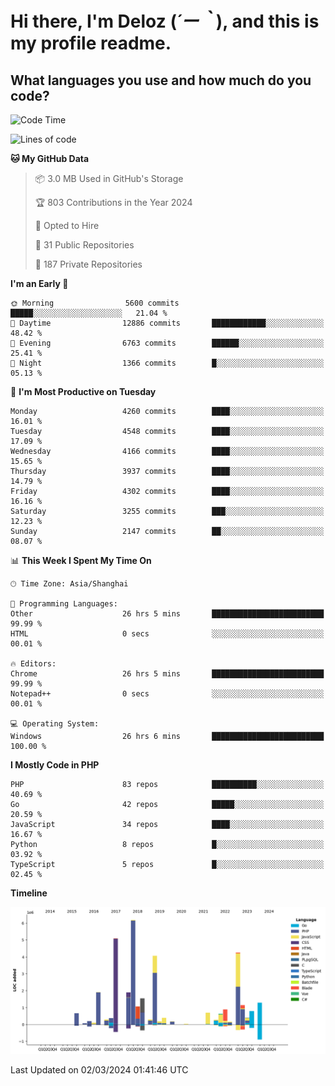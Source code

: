 # **Hi there, I'm Deloz (*´ー｀*), and this is my profile readme.**

## **What languages you use and how much do you code?**

<!--START_SECTION:waka-->
![Code Time](http://img.shields.io/badge/Code%20Time-3%2C386%20hrs%2021%20mins-blue)

![Lines of code](https://img.shields.io/badge/From%20Hello%20World%20I%27ve%20Written-34.9%20million%20lines%20of%20code-blue)

**🐱 My GitHub Data** 

> 📦 3.0 MB Used in GitHub's Storage 
 > 
> 🏆 803 Contributions in the Year 2024
 > 
> 💼 Opted to Hire
 > 
> 📜 31 Public Repositories 
 > 
> 🔑 187 Private Repositories 
 > 
**I'm an Early 🐤** 

```text
🌞 Morning                5600 commits        █████░░░░░░░░░░░░░░░░░░░░   21.04 % 
🌆 Daytime                12886 commits       ████████████░░░░░░░░░░░░░   48.42 % 
🌃 Evening                6763 commits        ██████░░░░░░░░░░░░░░░░░░░   25.41 % 
🌙 Night                  1366 commits        █░░░░░░░░░░░░░░░░░░░░░░░░   05.13 % 
```
📅 **I'm Most Productive on Tuesday** 

```text
Monday                   4260 commits        ████░░░░░░░░░░░░░░░░░░░░░   16.01 % 
Tuesday                  4548 commits        ████░░░░░░░░░░░░░░░░░░░░░   17.09 % 
Wednesday                4166 commits        ████░░░░░░░░░░░░░░░░░░░░░   15.65 % 
Thursday                 3937 commits        ████░░░░░░░░░░░░░░░░░░░░░   14.79 % 
Friday                   4302 commits        ████░░░░░░░░░░░░░░░░░░░░░   16.16 % 
Saturday                 3255 commits        ███░░░░░░░░░░░░░░░░░░░░░░   12.23 % 
Sunday                   2147 commits        ██░░░░░░░░░░░░░░░░░░░░░░░   08.07 % 
```


📊 **This Week I Spent My Time On** 

```text
🕑︎ Time Zone: Asia/Shanghai

💬 Programming Languages: 
Other                    26 hrs 5 mins       █████████████████████████   99.99 % 
HTML                     0 secs              ░░░░░░░░░░░░░░░░░░░░░░░░░   00.01 % 

🔥 Editors: 
Chrome                   26 hrs 5 mins       █████████████████████████   99.99 % 
Notepad++                0 secs              ░░░░░░░░░░░░░░░░░░░░░░░░░   00.01 % 

💻 Operating System: 
Windows                  26 hrs 6 mins       █████████████████████████   100.00 % 
```

**I Mostly Code in PHP** 

```text
PHP                      83 repos            ██████████░░░░░░░░░░░░░░░   40.69 % 
Go                       42 repos            █████░░░░░░░░░░░░░░░░░░░░   20.59 % 
JavaScript               34 repos            ████░░░░░░░░░░░░░░░░░░░░░   16.67 % 
Python                   8 repos             █░░░░░░░░░░░░░░░░░░░░░░░░   03.92 % 
TypeScript               5 repos             █░░░░░░░░░░░░░░░░░░░░░░░░   02.45 % 
```



**Timeline**

![Lines of Code chart](https://raw.githubusercontent.com/deloz/deloz/main/assets/bar_graph.png)


 Last Updated on 02/03/2024 01:41:46 UTC
<!--END_SECTION:waka-->
